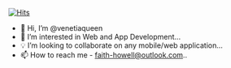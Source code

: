 [![Hits](https://hits.seeyoufarm.com/api/count/incr/badge.svg?url=https%3A%2F%2Fgithub.com%2Fvenetiaqueen&count_bg=%23575956&title_bg=%23D415A4&icon=&icon_color=%23E7E7E7&title=Profile+Visits&edge_flat=false)](https://hits.seeyoufarm.com)


- 👋 Hi, I’m @venetiaqueen
- 📖 I’m interested in Web and App Development...
- 💡 I’m looking to collaborate on any mobile/web application...  
- 📫 How to reach me - faith-howell@outlook.com..

<!---
venetiaqueen/venetiaqueen is a ✨ special ✨ repository because its `README.md` (this file) appears on your GitHub profile.
You can click the Preview link to take a look at your changes.
--->

